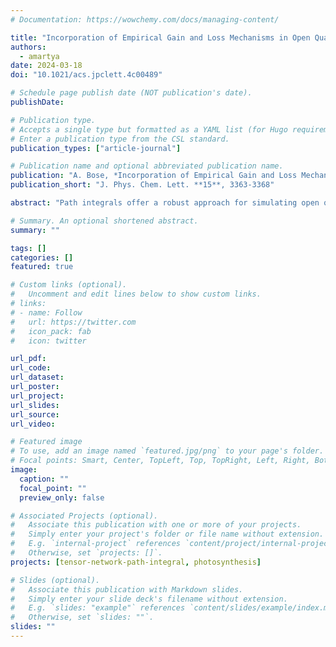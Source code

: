```yaml
---
# Documentation: https://wowchemy.com/docs/managing-content/

title: "Incorporation of Empirical Gain and Loss Mechanisms in Open Quantum Systems through Path Integral Lindblad Dynamics"
authors:
  - amartya
date: 2024-03-18
doi: "10.1021/acs.jpclett.4c00489"

# Schedule page publish date (NOT publication's date).
publishDate: 

# Publication type.
# Accepts a single type but formatted as a YAML list (for Hugo requirements).
# Enter a publication type from the CSL standard.
publication_types: ["article-journal"]

# Publication name and optional abbreviated publication name.
publication: "A. Bose, *Incorporation of Empirical Gain and Loss Mechanisms in Open Quantum Systems through Path Integral Lindblad Dynamics*, J. Phys. Chem. Lett. **15**, 3363-3368 (2024)"
publication_short: "J. Phys. Chem. Lett. **15**, 3363-3368"

abstract: "Path integrals offer a robust approach for simulating open quantum dynamics with advancements transcending initial system size limitations. However, accurately modeling systems governed by mechanisms that do not conserve the number of quantum particles, such as lossy cavity modes, remains a challenge. We present a method to incorporate such empirical source and drain mechanisms within a path integral framework using quantum master equations. This technique facilitates rigorous inclusion of bath degrees of freedom while accommodating empirical time scales via Lindbladian dynamics. Computational costs are primarily driven by the path integral method with minimal overhead from Lindbladian terms. We use it to study exciton transport in a four-site Fenna–Matthews–Olson model, examining the potential loss of the exciton to the reaction center. This path integral Lindblad method promises an enhanced ability to simulate dynamics and will be fundamental to simulation of spectra in diverse quantum processes in open systems."

# Summary. An optional shortened abstract.
summary: ""

tags: []
categories: []
featured: true

# Custom links (optional).
#   Uncomment and edit lines below to show custom links.
# links:
# - name: Follow
#   url: https://twitter.com
#   icon_pack: fab
#   icon: twitter

url_pdf:
url_code:
url_dataset:
url_poster:
url_project:
url_slides:
url_source:
url_video:

# Featured image
# To use, add an image named `featured.jpg/png` to your page's folder. 
# Focal points: Smart, Center, TopLeft, Top, TopRight, Left, Right, BottomLeft, Bottom, BottomRight.
image:
  caption: ""
  focal_point: ""
  preview_only: false

# Associated Projects (optional).
#   Associate this publication with one or more of your projects.
#   Simply enter your project's folder or file name without extension.
#   E.g. `internal-project` references `content/project/internal-project/index.md`.
#   Otherwise, set `projects: []`.
projects: [tensor-network-path-integral, photosynthesis]

# Slides (optional).
#   Associate this publication with Markdown slides.
#   Simply enter your slide deck's filename without extension.
#   E.g. `slides: "example"` references `content/slides/example/index.md`.
#   Otherwise, set `slides: ""`.
slides: ""
---
```


